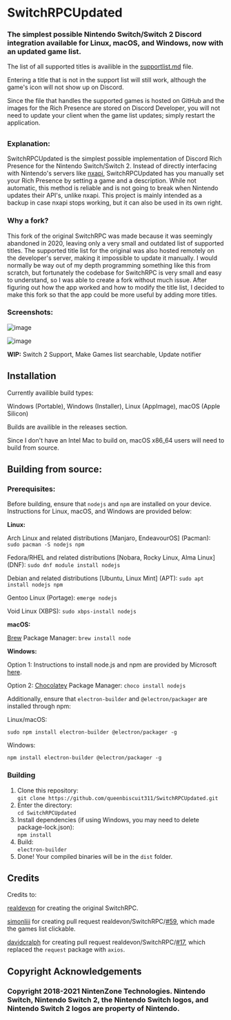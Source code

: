 # SwitchRPCUpdated

### The simplest possible Nintendo Switch/Switch 2 Discord integration available for Linux, macOS, and Windows, now with an updated game list.

The list of all supported titles is availible in the [supportlist.md](https://github.com/queenbiscuit311/SwitchRPCUpdated/blob/master/supportlist.md) file.

Entering a title that is not in the support list will still work, although the game's icon will not show up on Discord.

Since the file that handles the supported games is hosted on GitHub and the images for the Rich Presence are stored on Discord Developer, you will not need to update your client when the game list updates; simply restart the application.

## 

### Explanation:

SwitchRPCUpdated is the simplest possible implementation of Discord Rich Presence for the Nintendo Switch/Switch 2. Instead of directly interfacing with Nintendo's servers like [nxapi](https://github.com/samuelthomas2774/nxapi), SwitchRPCUpdated has you manually set your Rich Presence by setting a game and a description. While not automatic, this method is reliable and is not going to break when Nintendo updates their API's, unlike nxapi. This project is mainly intended as a backup in case nxapi stops working, but it can also be used in its own right.

### Why a fork?

This fork of the original SwitchRPC was made because it was seemingly abandoned in 2020, leaving only a very small and outdated list of supported titles. The supported title list for the original was also hosted remotely on the developer's server, making it impossible to update it manually. I would normally be way out of my depth programming something like this from scratch, but fortunately the codebase for SwitchRPC is very small and easy to understand, so I was able to create a fork without much issue. After figuring out how the app worked and how to modify the title list, I decided to make this fork so that the app could be more useful by adding more titles.

### Screenshots:

![image](https://github.com/user-attachments/assets/42c60091-4f79-47ee-a335-2d530e4cdf47)

![image](https://github.com/user-attachments/assets/c699d099-d7d3-4f9f-8281-a90d17b99712)



**WIP:** Switch 2 Support, Make Games list searchable, Update notifier

## Installation

Currently availible build types:

Windows (Portable), Windows (Installer), Linux (AppImage), macOS (Apple Silicon)

Builds are availible in the releases section.

Since I don't have an Intel Mac to build on, macOS x86_64 users will need to build from source.

## Building from source:

### Prerequisites:

Before building, ensure that `nodejs` and `npm` are installed on your device. Instructions for Linux, macOS, and Windows are provided below:
   
   **Linux:**
   
   Arch Linux and related distributions [Manjaro, EndeavourOS] (Pacman): `sudo pacman -S nodejs npm`

   Fedora/RHEL and related distributions [Nobara, Rocky Linux, Alma Linux] (DNF): `sudo dnf module install nodejs`

   Debian and related distributions [Ubuntu, Linux Mint] (APT): `sudo apt install nodejs npm`

   Gentoo Linux (Portage): `emerge nodejs`

   Void Linux (XBPS): `sudo xbps-install nodejs`
   
   **macOS:**
   
   [Brew](https://brew.sh) Package Manager: `brew install node`
   
   **Windows:**
   
   Option 1:
   Instructions to install node.js and npm are provided by Microsoft [here](https://learn.microsoft.com/en-us/windows/dev-environment/javascript/nodejs-on-windows_).
   
   Option 2:
   [Chocolatey](https://chocolatey.org/install) Package Manager: `choco install nodejs`
   
Additionally, ensure that `electron-builder` and `@electron/packager` are installed through npm:

   Linux/macOS:
   
   `sudo npm install electron-builder @electron/packager -g`

   Windows:

   `npm install electron-builder @electron/packager -g`

### Building

1. Clone this repository:   
`git clone https://github.com/queenbiscuit311/SwitchRPCUpdated.git` 
2. Enter the directory:   
`cd SwitchRPCUpdated`
5. Install dependencies (if using Windows, you may need to delete package-lock.json):   
`npm install`
6. Build:   
`electron-builder`
7. Done! Your compiled binaries will be in the `dist` folder.

## Credits

Credits to:

[realdevon](https://github.com/realdevon) for creating the original SwitchRPC.

[simonliii](https://github.com/simonliii) for creating pull request realdevon/SwitchRPC/[#59](https://github.com/realdevon/SwitchRPC/pull/59), which made the games list clickable.

[davidcralph](https://github.com/davidcralph) for creating pull request realdevon/SwitchRPC/[#17](https://github.com/realdevon/SwitchRPC/pull/17), which replaced the `request` package with `axios`.

## Copyright Acknowledgements

### Copyright 2018-2021 NintenZone Technologies. Nintendo Switch, Nintendo Switch 2, the Nintendo Switch logos, and Nintendo Switch 2 logos are property of Nintendo.
